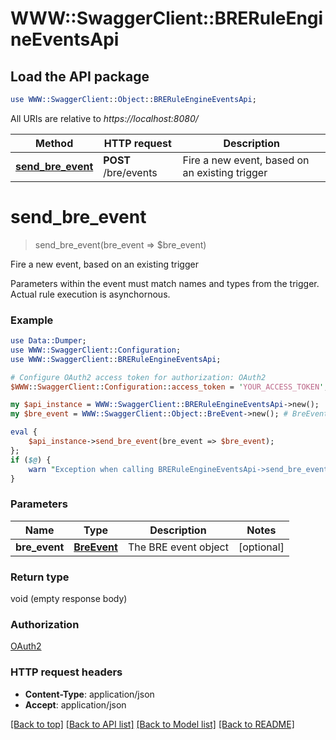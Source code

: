 # WWW::SwaggerClient::BRERuleEngineEventsApi

## Load the API package
```perl
use WWW::SwaggerClient::Object::BRERuleEngineEventsApi;
```

All URIs are relative to *https://localhost:8080/*

Method | HTTP request | Description
------------- | ------------- | -------------
[**send_bre_event**](BRERuleEngineEventsApi.md#send_bre_event) | **POST** /bre/events | Fire a new event, based on an existing trigger


# **send_bre_event**
> send_bre_event(bre_event => $bre_event)

Fire a new event, based on an existing trigger

Parameters within the event must match names and types from the trigger. Actual rule execution is asynchornous.

### Example 
```perl
use Data::Dumper;
use WWW::SwaggerClient::Configuration;
use WWW::SwaggerClient::BRERuleEngineEventsApi;

# Configure OAuth2 access token for authorization: OAuth2
$WWW::SwaggerClient::Configuration::access_token = 'YOUR_ACCESS_TOKEN';

my $api_instance = WWW::SwaggerClient::BRERuleEngineEventsApi->new();
my $bre_event = WWW::SwaggerClient::Object::BreEvent->new(); # BreEvent | The BRE event object

eval { 
    $api_instance->send_bre_event(bre_event => $bre_event);
};
if ($@) {
    warn "Exception when calling BRERuleEngineEventsApi->send_bre_event: $@\n";
}
```

### Parameters

Name | Type | Description  | Notes
------------- | ------------- | ------------- | -------------
 **bre_event** | [**BreEvent**](BreEvent.md)| The BRE event object | [optional] 

### Return type

void (empty response body)

### Authorization

[OAuth2](../README.md#OAuth2)

### HTTP request headers

 - **Content-Type**: application/json
 - **Accept**: application/json

[[Back to top]](#) [[Back to API list]](../README.md#documentation-for-api-endpoints) [[Back to Model list]](../README.md#documentation-for-models) [[Back to README]](../README.md)

